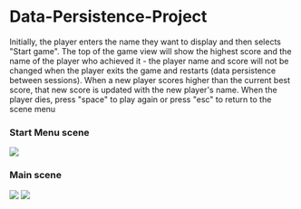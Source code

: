 # Data-Persistence-Project
Initially, the player enters the name they want to display and then selects "Start game". The top of the game view will show the highest score and the name of the player who achieved it - the player name and score will not be changed when the player exits the game and restarts (data persistence between sessions). When a new player scores higher than the current best score, that new score is updated with the new player's name. When the player dies, press "space" to play again or press "esc" to return to the scene menu

### Start Menu scene
![](https://github.com/nguyen-duc-viet/Data-Persistence-Project/blob/master/GamePlayImages/1.png)
### Main scene
![](https://github.com/nguyen-duc-viet/Data-Persistence-Project/blob/master/GamePlayImages/2.png)
![](https://github.com/nguyen-duc-viet/Data-Persistence-Project/blob/master/GamePlayImages/3.png)
